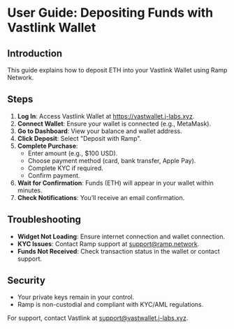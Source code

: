# User Guide: Depositing Funds with Vastlink Wallet

## Introduction
This guide explains how to deposit ETH into your Vastlink Wallet using Ramp Network.

## Steps
1. **Log In**: Access Vastlink Wallet at https://vastwallet.j-labs.xyz.
2. **Connect Wallet**: Ensure your wallet is connected (e.g., MetaMask).
3. **Go to Dashboard**: View your balance and wallet address.
4. **Click Deposit**: Select "Deposit with Ramp".
5. **Complete Purchase**:
   - Enter amount (e.g., $100 USD).
   - Choose payment method (card, bank transfer, Apple Pay).
   - Complete KYC if required.
   - Confirm payment.
6. **Wait for Confirmation**: Funds (ETH) will appear in your wallet within minutes.
7. **Check Notifications**: You’ll receive an email confirmation.

## Troubleshooting
- **Widget Not Loading**: Ensure internet connection and wallet connection.
- **KYC Issues**: Contact Ramp support at support@ramp.network.
- **Funds Not Received**: Check transaction status in the wallet or contact support.

## Security
- Your private keys remain in your control.
- Ramp is non-custodial and compliant with KYC/AML regulations.

For support, contact Vastlink at support@vastwallet.j-labs.xyz.